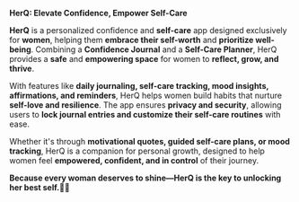 **HerQ: Elevate Confidence, Empower Self-Care**

**HerQ** is a personalized confidence and **self-care** app designed exclusively for **women**, helping them **embrace their self-worth** and **prioritize well-being**. Combining a **Confidence Journal** and a **Self-Care Planner**, HerQ provides a **safe** and **empowering space** for women to **reflect, grow, and thrive**.

With features like **daily journaling, self-care tracking, mood insights, affirmations, and reminders**, HerQ helps women build habits that nurture **self-love and resilience**. The app ensures **privacy and security**, allowing users to **lock journal entries and customize their self-care routines** with ease.

Whether it's through **motivational quotes, guided self-care plans, or mood tracking**, HerQ is a companion for personal growth, designed to help women feel **empowered, confident, and in control** of their journey.

**Because every woman deserves to shine—HerQ is the key to unlocking her best self.💜✨**